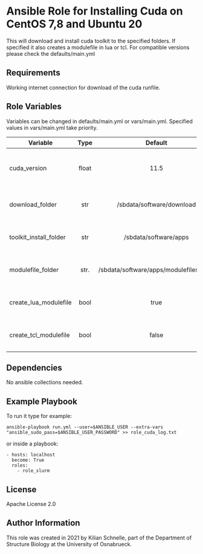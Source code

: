 Ansible Role for Installing Cuda on CentOS 7,8 and Ubuntu 20
=========

This will download and install cuda toolkit to the specified folders. If specified it also creates a modulefile in lua or tcl.
For compatible versions please check the defaults/main.yml

Requirements
------------

Working internet connection for download of the cuda runfile.

Role Variables
--------------

Variables can be changed in defaults/main.yml or vars/main.yml.
Specified values in vars/main.yml take priority.

| Variable                  | Type      | Default                                   | Comment                                           |
| ------------------------- |:---------:|:-----------------------------------------:|:-------------------------------------------------:|
| cuda_version              | float     | 11.5                                      | Cuda version that will be installed               |
| download_folder           | str       | /sbdata/software/download                 | Path of folder for downling run file              |
| toolkit_install_folder    | str       | /sbdata/software/apps                     | Path for folder to install toolkit in             |
| modulefile_folder         | str.      | /sbdata/software/apps/modulefiles/Core    | Path for containing modulefile if wanted          |
| create_lua_modulefile     | bool      | true                                      | True will create a lua modulefile                 |
| create_tcl_modulefile     | bool      | false                                     | True will create a tcl modulefile                 |


Dependencies
------------

No ansible collections needed.

Example Playbook
----------------

To run it type for example:
```
ansible-playbook run.yml --user=$ANSIBLE_USER --extra-vars "ansible_sudo_pass=$ANSIBLE_USER_PASSWORD" >> role_cuda_log.txt
```
or inside a playbook:
```
- hosts: localhost
  become: True
  roles:
    - role_slurm
```

License
-------

Apache License 2.0

Author Information
------------------

This role was created in 2021 by Kilian Schnelle, part of the Department of Structure Biology at the University of Osnabrueck.
